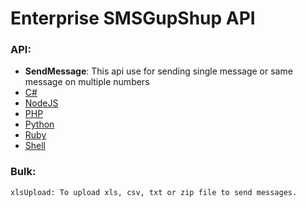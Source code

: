 # Enterprise SMSGupShup API

### API:
* **SendMessage**: This api use for sending single message or same message on multiple numbers
* [C#](https://github.com/ketanpatel33/Enterprise-SMSGupShup/blob/master/api/C%23/SendMessage.cs)
* [NodeJS](https://github.com/ketanpatel33/Enterprise-SMSGupShup/blob/master/api/nodeJS/SendMessage.js)
* [PHP](https://github.com/ketanpatel33/Enterprise-SMSGupShup/blob/master/api/php/SendMessage.php)
* [Python](https://github.com/ketanpatel33/Enterprise-SMSGupShup/blob/master/api/python/SendMessage.py)
* [Ruby](https://github.com/ketanpatel33/Enterprise-SMSGupShup/blob/master/api/ruby/SendMessage.rb)
* [Shell](https://github.com/ketanpatel33/Enterprise-SMSGupShup/blob/master/api/shell/SendMessage.sh)

### Bulk:
```
xlsUpload: To upload xls, csv, txt or zip file to send messages.
```
